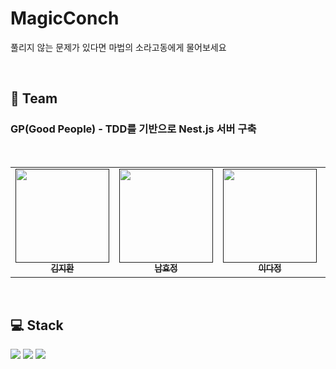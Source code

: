 # MagicConch
풀리지 않는 문제가 있다면 마법의 소라고동에게 물어보세요

<br/>

## 🧙 Team
### GP(Good People) - TDD를 기반으로 Nest.js 서버 구축
<br/>
<table>
  <tbody>
    <tr>
      <td align="center"><a href=""><img src="https://file3.instiz.net/data/cached_img/upload/2021/03/02/20/d9459e5a8b7552eb00b5a5f3bb9f517a.jpg" width="150px"  height="150px"; alt=""/><br /><sub><b>김지환 </b></sub></a><br /></td>
      <td align="center"><a href=""><img src="https://i.pinimg.com/736x/a3/fe/d2/a3fed2746329f5dfcc3847ac199bba48.jpg" width="150px" height="150px" alt=""/><br /><sub><b>남효정 </b></sub></a><br /></td>
      <td align="center"><a href=""><img src="https://cdn.indiepost.co.kr/uploads/images/2018/12/11/uDZ4Pt-700x525.png" width="150px" height="150px" alt=""/><br /><sub><b>이다정</b></sub></a><br /></td>
      <td align="center"><a href=""><img src="https://mblogthumb-phinf.pstatic.net/MjAxODA1MTRfMTA0/MDAxNTI2MjI0NTA0MDAy.8QZYsuFXxoLDLIt5WsV0NQG9h46BDkya-Dyi4mCxoi0g.yeG1Lzw30K6Dx-sEBjSOOKrnBmLk9Q60xXQk3IBeN0kg.PNG.wnxor520/20180513_233340.png?type=w800" width="150px" height="150px" alt=""/><br /><sub><b>최희원</b></sub></a><br /></td>
    </tr>
  </tbody>
</table>
<br/>

## 💻 Stack
<div>
  <img src="https://img.shields.io/badge/TYPESCRIPT-3178C6?style=for-the-badge&logo=TypeScript&logoColor=white">
  <img src="https://img.shields.io/badge/NEST.JS-E0234E?style=for-the-badge&logo=NestJS&logoColor=white">
  <img src="https://img.shields.io/badge/NPM-CB3837?style=for-the-badge&logo=npm&logoColor=white">
</div>
